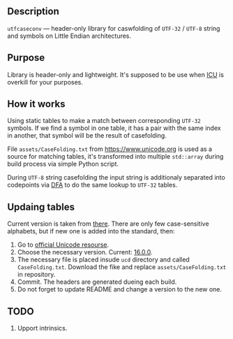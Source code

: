 ## Description
`utfcaseconv` — header-only library for caswfolding of `UTF-32` / `UTF-8` string and symbols  on Little Endian architectures.

## Purpose
Library is header-only and lightweight. It's supposed to be use when [ICU](https://icu.unicode.org) is overkill for your purposes.

## How it works
Using static tables to make a match between corresponding `UTF-32` symbols. If we find a symbol in one table, it has a pair with the same index in another, that symbol will be the result of casefolding.

File `assets/CaseFolding.txt` from https://www.unicode.org is used as a source for matching tables, it's transformed into multiple `std::array` during build process via simple Python script.

During `UTF-8` string casefolding the input string is additionaly separated into codepoints via [DFA](https://en.wikipedia.org/wiki/Deterministic_finite_automaton) to do the same lookup to `UTF-32` tables.

## Updaing tables
Current version is taken from [there](https://www.unicode.org/Public/16.0.0/ucd/CaseFolding.txt). There are only few case-sensitive alphabets, but if new one is added into the standard, then:

1. Go to [official Unicode resourse](https://www.unicode.org/Public).
2. Choose the necessary version. Current: [16.0.0](https://www.unicode.org/Public/16.0.0).
3. The necessary file is placed insude `ucd` directory and called `CaseFolding.txt`. Download the fike and replace `assets/CaseFolding.txt` in repository.
4. Commit. The headers are generated dueing each build.
5. Do not forget to update README and change a version to the new one.

## TODO
1. Upport intrinsics.

